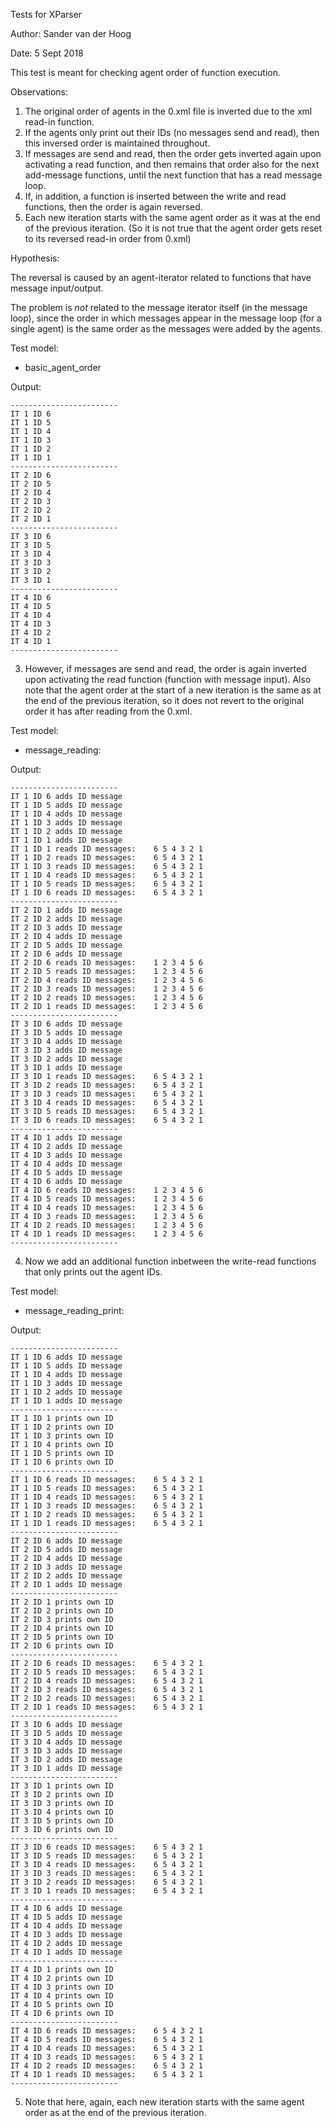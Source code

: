 Tests for XParser

Author: Sander van der Hoog

Date: 5 Sept 2018

This test is meant for checking agent order of function execution.

Observations:

1. The original order of agents in the 0.xml file is inverted due to the xml read-in function.
2. If the agents only print out their IDs (no messages send and read), then this inversed order is maintained throughout.
3. If messages are send and read, then the order gets inverted again upon activating a read function, and then remains that order also for the next add-message functions, until the next function that has a read message loop.
4. If, in addition, a function is inserted between the write and read functions, then the order is again reversed.
5. Each new iteration starts with the same agent order as it was at the end of the previous iteration. (So it is not true that the agent order gets reset to its reversed read-in order from 0.xml)

Hypothesis:

The reversal is caused by an agent-iterator related to functions that have message input/output.

The problem is *not* related to the message iterator itself (in the message loop), since the order in which messages appear in the message loop (for a single agent) is the same order as the messages were added by the agents.

Test model:
- basic_agent_order

Output:

```
------------------------
IT 1 ID 6
IT 1 ID 5
IT 1 ID 4
IT 1 ID 3
IT 1 ID 2
IT 1 ID 1
------------------------
IT 2 ID 6
IT 2 ID 5
IT 2 ID 4
IT 2 ID 3
IT 2 ID 2
IT 2 ID 1
------------------------
IT 3 ID 6
IT 3 ID 5
IT 3 ID 4
IT 3 ID 3
IT 3 ID 2
IT 3 ID 1
------------------------
IT 4 ID 6
IT 4 ID 5
IT 4 ID 4
IT 4 ID 3
IT 4 ID 2
IT 4 ID 1
------------------------
```

3. However, if messages are send and read, the order is again inverted upon activating the read function (function with message input).
Also note that the agent order at the start of a new iteration is the same as at the end of the previous iteration, so it does not revert to the original order it has after reading from the 0.xml.

Test model:
- message_reading: 

Output:

```
------------------------
IT 1 ID 6 adds ID message
IT 1 ID 5 adds ID message
IT 1 ID 4 adds ID message
IT 1 ID 3 adds ID message
IT 1 ID 2 adds ID message
IT 1 ID 1 adds ID message
IT 1 ID 1 reads ID messages:	6 5 4 3 2 1 
IT 1 ID 2 reads ID messages:	6 5 4 3 2 1 
IT 1 ID 3 reads ID messages:	6 5 4 3 2 1 
IT 1 ID 4 reads ID messages:	6 5 4 3 2 1 
IT 1 ID 5 reads ID messages:	6 5 4 3 2 1 
IT 1 ID 6 reads ID messages:	6 5 4 3 2 1 
------------------------
IT 2 ID 1 adds ID message
IT 2 ID 2 adds ID message
IT 2 ID 3 adds ID message
IT 2 ID 4 adds ID message
IT 2 ID 5 adds ID message
IT 2 ID 6 adds ID message
IT 2 ID 6 reads ID messages:	1 2 3 4 5 6 
IT 2 ID 5 reads ID messages:	1 2 3 4 5 6 
IT 2 ID 4 reads ID messages:	1 2 3 4 5 6 
IT 2 ID 3 reads ID messages:	1 2 3 4 5 6 
IT 2 ID 2 reads ID messages:	1 2 3 4 5 6 
IT 2 ID 1 reads ID messages:	1 2 3 4 5 6 
------------------------
IT 3 ID 6 adds ID message
IT 3 ID 5 adds ID message
IT 3 ID 4 adds ID message
IT 3 ID 3 adds ID message
IT 3 ID 2 adds ID message
IT 3 ID 1 adds ID message
IT 3 ID 1 reads ID messages:	6 5 4 3 2 1 
IT 3 ID 2 reads ID messages:	6 5 4 3 2 1 
IT 3 ID 3 reads ID messages:	6 5 4 3 2 1 
IT 3 ID 4 reads ID messages:	6 5 4 3 2 1 
IT 3 ID 5 reads ID messages:	6 5 4 3 2 1 
IT 3 ID 6 reads ID messages:	6 5 4 3 2 1 
------------------------
IT 4 ID 1 adds ID message
IT 4 ID 2 adds ID message
IT 4 ID 3 adds ID message
IT 4 ID 4 adds ID message
IT 4 ID 5 adds ID message
IT 4 ID 6 adds ID message
IT 4 ID 6 reads ID messages:	1 2 3 4 5 6 
IT 4 ID 5 reads ID messages:	1 2 3 4 5 6 
IT 4 ID 4 reads ID messages:	1 2 3 4 5 6 
IT 4 ID 3 reads ID messages:	1 2 3 4 5 6 
IT 4 ID 2 reads ID messages:	1 2 3 4 5 6 
IT 4 ID 1 reads ID messages:	1 2 3 4 5 6 
------------------------
```

4. Now we add an additional function inbetween the write-read functions that only prints out the agent IDs.

Test model:
- message_reading_print: 

Output:

```
------------------------
IT 1 ID 6 adds ID message
IT 1 ID 5 adds ID message
IT 1 ID 4 adds ID message
IT 1 ID 3 adds ID message
IT 1 ID 2 adds ID message
IT 1 ID 1 adds ID message
------------------------
IT 1 ID 1 prints own ID
IT 1 ID 2 prints own ID
IT 1 ID 3 prints own ID
IT 1 ID 4 prints own ID
IT 1 ID 5 prints own ID
IT 1 ID 6 prints own ID
------------------------
IT 1 ID 6 reads ID messages:	6 5 4 3 2 1 
IT 1 ID 5 reads ID messages:	6 5 4 3 2 1 
IT 1 ID 4 reads ID messages:	6 5 4 3 2 1 
IT 1 ID 3 reads ID messages:	6 5 4 3 2 1 
IT 1 ID 2 reads ID messages:	6 5 4 3 2 1 
IT 1 ID 1 reads ID messages:	6 5 4 3 2 1 
------------------------
IT 2 ID 6 adds ID message
IT 2 ID 5 adds ID message
IT 2 ID 4 adds ID message
IT 2 ID 3 adds ID message
IT 2 ID 2 adds ID message
IT 2 ID 1 adds ID message
------------------------
IT 2 ID 1 prints own ID
IT 2 ID 2 prints own ID
IT 2 ID 3 prints own ID
IT 2 ID 4 prints own ID
IT 2 ID 5 prints own ID
IT 2 ID 6 prints own ID
------------------------
IT 2 ID 6 reads ID messages:	6 5 4 3 2 1 
IT 2 ID 5 reads ID messages:	6 5 4 3 2 1 
IT 2 ID 4 reads ID messages:	6 5 4 3 2 1 
IT 2 ID 3 reads ID messages:	6 5 4 3 2 1 
IT 2 ID 2 reads ID messages:	6 5 4 3 2 1 
IT 2 ID 1 reads ID messages:	6 5 4 3 2 1 
------------------------
IT 3 ID 6 adds ID message
IT 3 ID 5 adds ID message
IT 3 ID 4 adds ID message
IT 3 ID 3 adds ID message
IT 3 ID 2 adds ID message
IT 3 ID 1 adds ID message
------------------------
IT 3 ID 1 prints own ID
IT 3 ID 2 prints own ID
IT 3 ID 3 prints own ID
IT 3 ID 4 prints own ID
IT 3 ID 5 prints own ID
IT 3 ID 6 prints own ID
------------------------
IT 3 ID 6 reads ID messages:	6 5 4 3 2 1 
IT 3 ID 5 reads ID messages:	6 5 4 3 2 1 
IT 3 ID 4 reads ID messages:	6 5 4 3 2 1 
IT 3 ID 3 reads ID messages:	6 5 4 3 2 1 
IT 3 ID 2 reads ID messages:	6 5 4 3 2 1 
IT 3 ID 1 reads ID messages:	6 5 4 3 2 1 
------------------------
IT 4 ID 6 adds ID message
IT 4 ID 5 adds ID message
IT 4 ID 4 adds ID message
IT 4 ID 3 adds ID message
IT 4 ID 2 adds ID message
IT 4 ID 1 adds ID message
------------------------
IT 4 ID 1 prints own ID
IT 4 ID 2 prints own ID
IT 4 ID 3 prints own ID
IT 4 ID 4 prints own ID
IT 4 ID 5 prints own ID
IT 4 ID 6 prints own ID
------------------------
IT 4 ID 6 reads ID messages:	6 5 4 3 2 1 
IT 4 ID 5 reads ID messages:	6 5 4 3 2 1 
IT 4 ID 4 reads ID messages:	6 5 4 3 2 1 
IT 4 ID 3 reads ID messages:	6 5 4 3 2 1 
IT 4 ID 2 reads ID messages:	6 5 4 3 2 1 
IT 4 ID 1 reads ID messages:	6 5 4 3 2 1 
------------------------
```
 
5. Note that here, again, each new iteration starts with the same agent order as at the end of the previous iteration.
